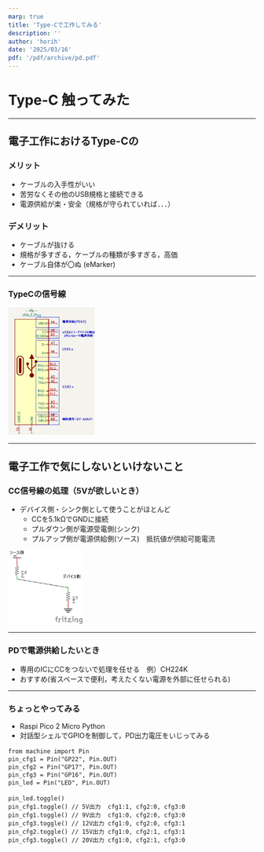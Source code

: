 ```yaml
---
marp: true
title: 'Type-Cで工作してみる'
description: ''
author: 'horih'
date: '2025/03/16'
pdf: '/pdf/archive/pd.pdf'
---
```


# Type-C 触ってみた
---
## 電子工作におけるType-Cの
### メリット
 - ケーブルの入手性がいい
 - 苦労なくその他のUSB規格と接続できる
 - 電源供給が楽・安全（規格が守られていれば．．．）
###  デメリット

 - ケーブルが抜ける
 - 規格が多すぎる，ケーブルの種類が多すぎる，高価
 - ケーブル自体が〇ぬ (eMarker)
---
### TypeCの信号線
<img src="image.png" width="35%">

--- 

## 電子工作で気にしないといけないこと
### CC信号線の処理（5Vが欲しいとき）
- デバイス側・シンク側として使うことがほとんど
  - CCを5.1kΩでGNDに接続
  - プルダウン側が電源受電側(シンク) 
  - プルアップ側が電源供給側(ソース)　抵抗値が供給可能電流
<img src="pd.png" width="30%">

--- 
### PDで電源供給したいとき
- 専用のICにCCをつないで処理を任せる　例）CH224K
- おすすめ(省スペースで便利，考えたくない電源を外部に任せられる)
--- 

### ちょっとやってみる
- Raspi Pico 2 Micro Python
- 対話型シェルでGPIOを制御して，PD出力電圧をいじってみる
```
from machine import Pin
pin_cfg1 = Pin("GP22", Pin.OUT)
pin_cfg2 = Pin("GP17", Pin.OUT)
pin_cfg3 = Pin("GP16", Pin.OUT)
pin_led = Pin("LED", Pin.OUT)

pin_led.toggle()
pin_cfg1.toggle() // 5V出力  cfg1:1, cfg2:0, cfg3:0
pin_cfg1.toggle() // 9V出力  cfg1:0, cfg2:0, cfg3:0
pin_cfg3.toggle() // 12V出力 cfg1:0, cfg2:0, cfg3:1
pin_cfg2.toggle() // 15V出力 cfg1:0, cfg2:1, cfg3:1
pin_cfg3.toggle() // 20V出力 cfg1:0, cfg2:1, cfg3:0
```

